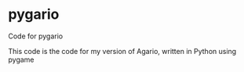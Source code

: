 # pygario
Code for pygario

This code is the code for my version of Agario, written in Python using pygame
